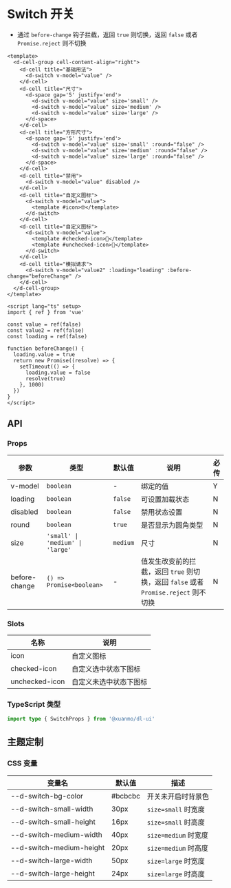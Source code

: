 # Switch 开关

- 通过 `before-change` 钩子拦截，返回 `true` 则切换，返回 `false` 或者 `Promise.reject` 则不切换

```vue client=Mobile playground=MSwitch
<template>
  <d-cell-group cell-content-align="right">
    <d-cell title="基础用法">
      <d-switch v-model="value" />
    </d-cell>
    <d-cell title="尺寸">
      <d-space gap='5' justify='end'>
        <d-switch v-model="value" size='small' />
        <d-switch v-model="value" size='medium' />
        <d-switch v-model="value" size='large' />
      </d-space>
    </d-cell>
    <d-cell title="方形尺寸">
      <d-space gap='5' justify='end'>
        <d-switch v-model="value" size='small' :round="false" />
        <d-switch v-model="value" size='medium' :round="false" />
        <d-switch v-model="value" size='large' :round="false" />
      </d-space>
    </d-cell>
    <d-cell title="禁用">
      <d-switch v-model="value" disabled />
    </d-cell>
    <d-cell title="自定义图标">
      <d-switch v-model="value">
        <template #icon>🤓</template>
      </d-switch>
    </d-cell>
    <d-cell title="自定义图标">
      <d-switch v-model="value">
        <template #checked-icon>🌝</template>
        <template #unchecked-icon>🌚</template>
      </d-switch>
    </d-cell>
    <d-cell title="模拟请求">
      <d-switch v-model="value2" :loading="loading" :before-change="beforeChange" />
    </d-cell>
  </d-cell-group>
</template>

<script lang="ts" setup>
import { ref } from 'vue'

const value = ref(false)
const value2 = ref(false)
const loading = ref(false)

function beforeChange() {
  loading.value = true
  return new Promise((resolve) => {
    setTimeout(() => {
      loading.value = false
      resolve(true)
    }, 1000)
  })
}
</script>
```

## API

### Props

|参数|类型|默认值|说明|必传|
|---|----|-----|---|----|
|v-model|`boolean`|-|绑定的值|Y|
|loading|`boolean`|`false`|可设置加载状态|N|
|disabled|`boolean`|`false`|禁用状态设置|N|
|round|`boolean`|`true`|是否显示为圆角类型|N|
|size|`'small' \| 'medium' \| 'large'`|`medium`|尺寸|N|
|before-change|`() => Promise<boolean>`|-|值发生改变前的拦截，返回 `true` 则切换，返回 `false` 或者 `Promise.reject` 则不切换|N|

### Slots

|名称|说明|
|---|----|
|icon|自定义图标|
|checked-icon|自定义选中状态下图标|
|unchecked-icon|自定义未选中状态下图标|

### TypeScript 类型

```typescript
import type { SwitchProps } from '@xuanmo/dl-ui'
```

## 主题定制

### CSS 变量

|变量名|默认值|描述|
|-----|-----|----|
|--d-switch-bg-color|#bcbcbc|开关未开启时背景色|
|--d-switch-small-width|30px|`size=small` 时宽度|
|--d-switch-small-height|16px|`size=small` 时高度|
|--d-switch-medium-width|40px|`size=medium` 时宽度|
|--d-switch-medium-height|20px|`size=medium` 时高度|
|--d-switch-large-width|50px|`size=large` 时宽度|
|--d-switch-large-height|24px|`size=large` 时高度|
